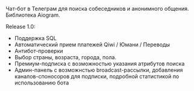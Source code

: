Чат-бот в Телеграм для поиска собеседников и анонимного общения. Библиотека Aiogram.

Release 1.0:
- Поддержка SQL
- Автоматический прием платежей Qiwi / Юмани / Переводы
- Антибот-проверки
- Выбор страны, возраста, города, пола.
- Премиум-подписка с возможностью указания атрибутов поиска
- Админ-панель с возможнстью broadcast-рассылки, добавления каналов-споносоров для подписки, подробной статистикой по использованию бота
